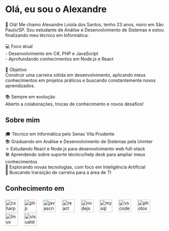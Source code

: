 <h1 align="left">Olá, eu sou o Alexandre </h1>

###

<p align="left">👋 Olá! Me chamo Alexandre Loiola dos Santos, tenho 23 anos, moro em São Paulo/SP. Sou estudante de Análise e Desenvolvimento de Sistemas e estou finalizando meu técnico em Informática.  <br><br>💻 Foco atual<br>- Desenvolvimento em C#, PHP e JavaScript <br>- Aprofundando conhecimentos em Node.js e React <br><br>🚀 Objetivo <br>Construir uma carreira sólida em desenvolvimento, aplicando meus conhecimentos em projetos práticos e buscando constantemente novos aprendizados.  <br><br>📚 Sempre em evolução  <br>Aberto a colaborações, trocas de conhecimento e novos desafios!</p>

###

<h2 align="left">Sobre mim</h2>

###

<p align="left">🎓 Técnico em Informática pelo Senac Vila Prudente<br>📚 Graduando em Análise e Desenvolvimento de Sistemas pela Uninter<br>⚛️ Estudando React e Node.js para desenvolvimento web full-stack<br>🛠️ Aprendendo sobre suporte técnico/help desk para ampliar meus conhecimentos<br>🤖 Explorando novas tecnologias, com foco em Inteligência Artificial<br>🚀 Buscando transição de carreira para a área de TI</p>

###

<h2 align="left">Conhecimento em</h2>

###

<div align="left">
  <img src="https://cdn.jsdelivr.net/gh/devicons/devicon/icons/csharp/csharp-original.svg" height="40" alt="csharp logo"  />
  <img width="12" />
  <img src="https://cdn.jsdelivr.net/gh/devicons/devicon/icons/php/php-original.svg" height="40" alt="php logo"  />
  <img width="12" />
  <img src="https://cdn.jsdelivr.net/gh/devicons/devicon/icons/javascript/javascript-original.svg" height="40" alt="javascript logo"  />
  <img width="12" />
  <img src="https://cdn.jsdelivr.net/gh/devicons/devicon/icons/react/react-original.svg" height="40" alt="react logo"  />
  <img width="12" />
  <img src="https://cdn.jsdelivr.net/gh/devicons/devicon/icons/nodejs/nodejs-original.svg" height="40" alt="nodejs logo"  />
  <img width="12" />
  <img src="https://cdn.jsdelivr.net/gh/devicons/devicon/icons/mysql/mysql-original.svg" height="40" alt="mysql logo"  />
  <img width="12" />
  <img src="https://cdn.jsdelivr.net/gh/devicons/devicon/icons/vscode/vscode-original.svg" height="40" alt="vscode logo"  />
  <img width="12" />
  <img src="https://cdn.jsdelivr.net/gh/devicons/devicon/icons/photoshop/photoshop-plain.svg" height="40" alt="photoshop logo"  />
  <img width="12" />
  <img src="https://cdn.jsdelivr.net/gh/devicons/devicon/icons/linux/linux-original.svg" height="40" alt="linux logo"  />
  <img width="12" />
  <img src="https://cdn.jsdelivr.net/gh/devicons/devicon/icons/visualstudio/visualstudio-plain.svg" height="40" alt="visualstudio logo"  />
</div>

###
